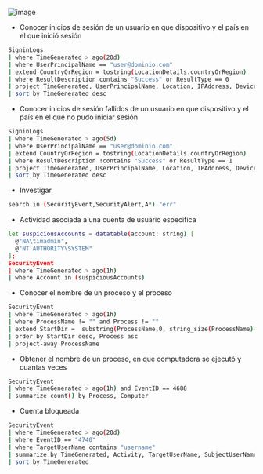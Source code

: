 ![image](https://github.com/user-attachments/assets/4be28242-f0c3-466e-8c38-044220b8e77b)

- Conocer inicios de sesión de un usuario en que dispositivo y el país en el que inició sesión
```bash
SigninLogs
| where TimeGenerated > ago(20d)
| where UserPrincipalName == "user@dominio.com"
| extend CountryOrRegion = tostring(LocationDetails.countryOrRegion)
| where ResultDescription contains "Success" or ResultType == 0 
| project TimeGenerated, UserPrincipalName, Location, IPAddress, DeviceDetail.operatingSystem, DeviceDetail.displayName, AppDisplayName
| sort by TimeGenerated desc
```

- Conocer inicios de sesión fallidos de un usuario en que dispositivo y el país en el que no pudo iniciar sesión
```bash
SigninLogs
| where TimeGenerated > ago(5d)
| where UserPrincipalName == "user@dominio.com"
| extend CountryOrRegion = tostring(LocationDetails.countryOrRegion)
| where ResultDescription !contains "Success" or ResultType == 1 
| project TimeGenerated, UserPrincipalName, Location, IPAddress, DeviceDetail.operatingSystem, DeviceDetail.displayName, AppDisplayName
| sort by TimeGenerated desc
```
- Investigar
```bash
search in (SecurityEvent,SecurityAlert,A*) "err"
```

- Actividad asociada a una cuenta de usuario especifica
```bash
let suspiciousAccounts = datatable(account: string) [
  @"NA\timadmin", 
  @"NT AUTHORITY\SYSTEM"
];
SecurityEvent  
| where TimeGenerated > ago(1h)
| where Account in (suspiciousAccounts)
```

- Conocer el nombre de un proceso y el proceso
```bash
SecurityEvent  
| where TimeGenerated > ago(1h) 
| where ProcessName != "" and Process != "" 
| extend StartDir =  substring(ProcessName,0, string_size(ProcessName)-string_size(Process)) 
| order by StartDir desc, Process asc 
| project-away ProcessName
```

- Obtener el nombre de un proceso, en que computadora se ejecutó y cuantas veces
```bash
SecurityEvent  
| where TimeGenerated > ago(1h) and EventID == 4688  
| summarize count() by Process, Computer
``` 

- Cuenta bloqueada
```bash
SecurityEvent
| where TimeGenerated > ago(20d)
| where EventID == "4740"
| where TargetUserName contains "username"
| summarize by TimeGenerated, Activity, TargetUserName, SubjectUserName, TargetDomainName, Computer
| sort by TimeGenerated
``` 
